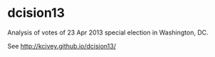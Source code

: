 dcision13
=========

Analysis of votes of 23 Apr 2013 special election in Washington, DC.

See http://kcivey.github.io/dcision13/
